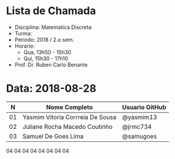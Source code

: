 # Lista de Chamada

* Disciplina: Matematica Discreta
* Turma: 
* Periodo: 2018 / 2.o sem.
* Horario:
    - Qua, 13h50 - 15h30
    - Qui, 15h30 - 17h10
* Prof. Dr. Ruben Carlo Benante

# Data: 2018-08-28

 N | Nome Completo                              | Usuario GitHub       |
---|--------------------------------------------|----------------------|
01 |Yasmim Vitoria Corrreia De Sousa            |@yasmim13             |
02 |Juliane Rocha Macedo Coutinho               |@jrmc734              |
03 |Samuel De Goes Lima                         |@samugoes             |
04 04 04 04 04 04 04 04 
